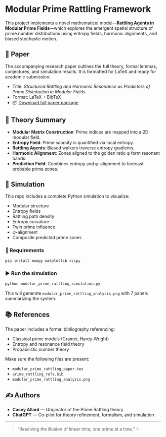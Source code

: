 
# Modular Prime Rattling Framework

This project implements a novel mathematical model—**Rattling Agents in Modular Prime Fields**—which explores the emergent spatial structure of prime number distributions using entropy fields, harmonic alignments, and biased stochastic motion.

## 📖 Paper

The accompanying research paper outlines the full theory, formal lemmas, conjectures, and simulation results. It is formatted for LaTeX and ready for academic submission.

- Title: *Structured Rattling and Harmonic Resonance as Predictors of Prime Distribution in Modular Fields*
- Format: LaTeX + BibTeX
- 📦 [Download full paper package](modular_prime_rattling_paper_bundle.zip)

## 🧠 Theory Summary

- **Modular Matrix Construction**: Prime indices are mapped into a 2D modular field.
- **Entropy Field**: Prime scarcity is quantified via local entropy.
- **Rattling Agents**: Biased walkers traverse entropy gradients.
- **Harmonic Alignment**: Zones aligned to the golden ratio φ form resonant bands.
- **Prediction Field**: Combines entropy and φ-alignment to forecast probable prime zones.

## 🔬 Simulation

This repo includes a complete Python simulation to visualize:

- Modular structure
- Entropy fields
- Rattling path density
- Entropy curvature
- Twin prime influence
- φ-alignment
- Composite predicted prime zones

### 🔧 Requirements
```bash
pip install numpy matplotlib scipy
```

### ▶ Run the simulation
```bash
python modular_prime_rattling_simulation.py
```

This will generate `modular_prime_rattling_analysis.png` with 7 panels summarizing the system.

## 📚 References

The paper includes a formal bibliography referencing:
- Classical prime models (Cramér, Hardy-Wright)
- Entropy and resonance field theory
- Probabilistic number theory

Make sure the following files are present:
- `modular_prime_rattling_paper.tex`
- `prime_rattling_refs.bib`
- `modular_prime_rattling_analysis.png`

## ✍ Authors
- **Casey Allard** — Originator of the Prime Rattling theory
- **ChatGPT** — Co-pilot for theory refinement, formalism, and simulation

---

> “Resolving the illusion of linear time, one prime at a time.” ✨
